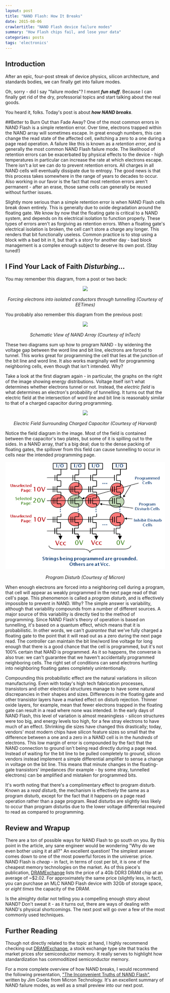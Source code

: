 ```yaml
---
layout: post
title: "NAND Flash: How It Breaks"
date: 2015-08-06
crawlertitle: "NAND Flash device failure modes"
summary: "How Flash chips fail, and lose your data"
categories: posts
tags: 'electronics'
---
```


<meta name="description" content="nand flash read disturb program disturb retention error"/>
<meta name="description" content="jim cooke micron nand flash"/>

## Introduction

After an epic, four-post streak of device physics, silicon architecture, and standards bodies, we can finally get into failure modes. 

Oh, sorry - did I say "failure modes"? I meant **_fun stuff_**. Because I can finally get rid of the dry, professorial topics and start talking about the real goods. 

You heard it, folks. Today's post is about **_how NAND breaks_**. 

##Better to Burn Out than Fade Away?
One of the most common errors in NAND Flash is a simple retention error. Over time, electrons trapped within the NAND  array will sometimes escape. In great enough numbers, this can change the read state of the affected cell, switching a zero to a one during a page read operation. A failure like this is known as a _retention error_, and is generally the most common NAND Flash failure mode. The likelihood of retention errors can be exacerbated by physical effects to the device - high temperatures in particular can increase the rate at which electrons escape. There isn't a lot we can do to prevent retention errors. All charges in all NAND cells will eventually dissipate due to entropy. The good news is that this process takes somewhere in the range of years to decades to occur. Also working in our favor is the fact that most retention errors aren't permanent - after an erase, those same cells can generally be reused without further issues. 

Slightly more serious than a simple retention error is when NAND Flash cells break down entirely. This is generally due to oxide degradation around the floating gate. We know by now that the floating gate is critical to a NAND system, and depends on its electrical isolation to function properly. These types of errors aren't as forgiving as retention errors. When a floating gate's electrical isolation is broken, the cell can't store a charge any longer. This renders that bit functionally useless. Common practice is to stop using a block with a bad bit in it, but that's a story for another day - bad block management is a complex enough subject to deserve its own post. (Stay tuned!)

## I Find Your Lack of Faith _Disturbing_...

You may remember this diagram, from a post or two back:

<div align="center">
<img src="http://www.nature.com/nmat/journal/v4/n2/images/nmat1307-f1.gif"/>
<p align="center"><em>Forcing electrons into isolated conductors through tunnelling (Courtesy of EETimes)</em></p>
</div>

You probably also remember this diagram from the previous post: 

<div align="center">
<img src="http://www.intechopen.com/source/html/19378/media/image2.jpeg"/>
<p align="center"><em>Schematic View of NAND Array (Courtesy of InTech)</em></p>
</div>

These two diagrams sum up how to program NAND - by widening the voltage gap between the word line and bit line, electrons are forced to tunnel. This works great for programming the cell that lies at the junction of the bit line and word line. It also works marginally well for programming neighboring cells, even though that isn't intended. Why? 

Take a look at the first diagram again - in particular, the graphs on the right of the image showing energy distributions. Voltage itself isn't what determines whether electrons tunnel or not. Instead, the _electric field_ is what determines an electron's probability of tunnelling. It turns out that the electric field at the intersection of word line and bit line is reasonably similar to that of a charged capacitor during programming. 

<div align="center">
<img src="http://people.seas.harvard.edu/~jones/cscie129/nu_lectures/lecture6/field_vis/e_vis4.gif"/>
<p align="center"><em>Electric Field Surrounding Charged Capacitor (Courtesy of Harvard)</em></p>
</div>

Notice the field diagram in the image. Most of the field is contained between the capacitor's two plates, but some of it is spilling out to the sides. In a NAND array, that's a big deal; due to the dense packing of floating gates, the spillover from this field can cause tunnelling to occur in cells near the intended programming page. 

<div align="center">
<img src="/assets/program_disturb.png"/>
<p align="center"><em>Program Disturb (Courtesy of Micron)</em></p>
</div>

When enough electrons are forced into a neighboring cell during a program, that cell will appear as weakly programmed in the next page read of that cell's page. This phenomenon is called a _program disturb_, and is effectively impossible to prevent in NAND. Why? The simple answer is variability, although that variability compounds from a number of different sources. A major source of this variability is directly tied to the method of programming. Since NAND Flash's theory of operation is based on tunnelling, it's based on a quantum effect, which means that it is probabilistic. In other words, we can't _guarantee_ that we've fully charged a floating gate to the point that it will read out as a zero during the next page read. The controller can maintain the bit line/word line voltage for long enough that there is a good chance that the cell is programmed, but it's not 100% certain that NAND is programmed. As it so happens, the converse is also true: we can't guarantee that we haven't accidentally programmed neighboring cells. The right set of conditions can send electrons hurtling into neighboring floating gates completely unintentionally. 

Compounding this probabilistic effect are the natural variations in silicon manufacturing. Even with today's high tech fabrication processes, transistors and other electrical structures manage to have some natural discrepancies in their shapes and sizes. Differences in the floating gate and other transistor layers have a marked effect on disturb rejection. Thinner oxide layers, for example, mean that fewer electrons trapped in the floating gate can result in a read where none was intended. In the early days of NAND Flash, this level of variation is almost meaningless - silicon structures were too big, and energy levels too high, for a few stray electrons to have much of an effect. Shrinking die sizes have changed this drastically; today, vendors' most modern chips have silicon feature sizes so small that the difference between a one and a zero in a NAND cell is in the _hundreds_ of electrons. This low margin of error is compounded by the fact that the NAND connection to ground isn't being read directly during a page read. Instead of waiting for the bit line to be pulled completely to ground, silicon vendors instead implement a simple differential amplifier to sense a change in voltage on the bit line. This means that minute changes in the floating-gate transistors' impedances (for example - by some stray, tunnelled electrons) can be amplified and mistaken for programmed bits. 

It's worth noting that there's a complimentary effect to program disturb. Known as a _read disturb_, the mechanism is effectively the same as a program disturb, except for the fact that it happens on a page read operation rather than a page program. Read disturbs are slightly less likely to occur than program disturbs due to the lower voltage differential required to read as compared to programming. 

## Review and Wrapup 
There are a ton of possible ways for NAND Flash to go south on you. By this point in the article, any sane engineer would be wondering "Why do we even bother using it at all?" An excellent question! The simplest answer comes down to one of the most powerful forces in the universe: price. NAND Flash is _cheap_ - in fact, in terms of cost per bit, it is one of the cheapest memory technologies on the market. As of this piece's publication, [DRAMExchange](http://www.dramexchange.com/) lists the price of a 4Gb DDR3 DRAM chip at an average of ~$2.02. For approximately the same price (slightly less, in fact), you can purchase an MLC NAND Flash device with 32Gb of storage space, or _eight times_ the capacity of the DRAM. 

Is the almighty dollar not telling you a compelling enough story about NAND? Don't sweat it - as it turns out, there are ways of dealing with NAND's physical shortcomings. The next post will go over a few of the most commonly used techniques. 

## Further Reading
Though not directly related to the topic at hand, I highly recommend checking out [DRAMExchange](http://www.dramexchange.com), a stock exchange type site that tracks the market prices sfor semiconductor memory. It really serves to highlight how standardization has commoditized semiconductor memory. 

For a more complete overview of how NAND breaks, I would recommend the following presentation, ["The Inconvenient Truths of NAND Flash"](http://cushychicken.github.io/inconvenient-truths), written by Jim Cooke from Micron Technology. It's an excellent summary of NAND failure modes, as well as a small preview into our next post. 



